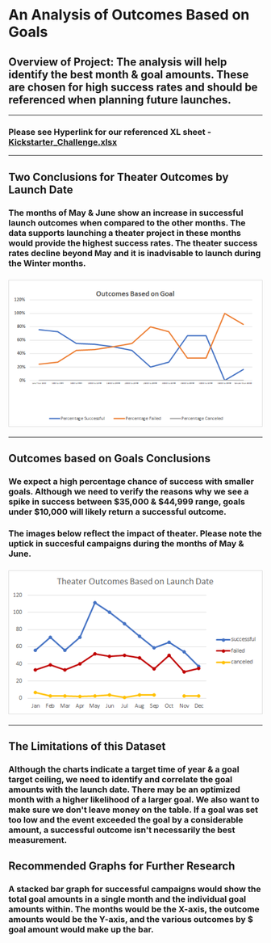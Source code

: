 # An Analysis of Outcomes Based on Goals
## Overview of Project: The analysis will help identify the best month & goal amounts. These are chosen for high success rates and should be referenced when planning future launches. 
---
### Please see Hyperlink for our referenced XL sheet  - [Kickstarter_Challenge.xlsx](https://github.com/ScottyMacCVC/kickstarter-analysis/blob/CHALLENGE-01/Kickstarter_Challenge.xlsx)
---
## Two Conclusions for Theater Outcomes by Launch Date
### The months of May & June show an increase in successful launch outcomes when compared to the other months. The data supports launching a theater project in these months would provide the highest success rates. The theater success rates decline beyond May and it is inadvisable to launch during the Winter months. 
### ![Theater_Outcomes_vs_Launch](https://github.com/ScottyMacCVC/kickstarter-analysis/blob/CHALLENGE-01/resources/Theater_Outcomes_vs_Launch.png) 
---
## Outcomes based on Goals Conclusions 
### We expect a high percentage chance of success with smaller goals. Although we need to verify the reasons why we see a spike in success between $35,000 & $44,999 range, goals under $10,000 will likely return a successful outcome.
### The images below reflect the impact of theater. Please note the uptick in succesful campaigns during the months of May & June. 
### ![Outcomes_vs_Goals](https://github.com/ScottyMacCVC/kickstarter-analysis/blob/CHALLENGE-01/resources/Outcomes_vs_Goals.png)
---
## The Limitations of this Dataset
### Although the charts indicate a target time of year & a goal target ceiling, we need to identify and correlate the goal amounts with the launch date. There may be an optimized month with a higher likelihood of a larger goal. We also want to make sure we don't leave money on the table. If a goal was set too low and the event exceeded the goal by a considerable amount, a successful outcome isn't necessarily the best measurement. 
## Recommended Graphs for Further Research
### A stacked bar graph for successful campaigns would show the total goal amounts in a single month and the individual goal amounts within. The months would be the X-axis, the outcome amounts would be the Y-axis, and the various outcomes by $ goal amount would make up the bar. 

